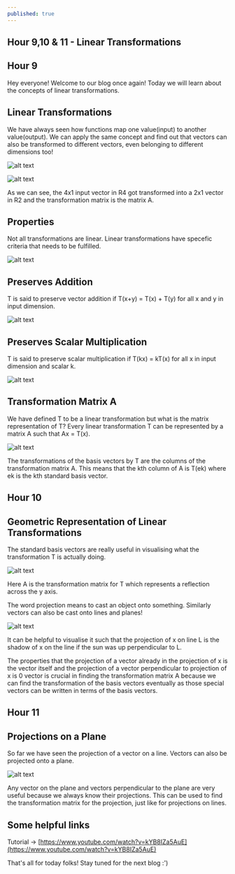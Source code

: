 ```yaml
---
published: true
---
```

## Hour 9,10 & 11 - Linear Transformations

## Hour 9 

Hey everyone! Welcome to our blog once again! Today we will learn about the concepts of linear transformations.

## Linear Transformations

 We have always seen how functions map one value(input) to another value(output). We can apply the same concept and find out that vectors can also be transformed to different vectors, even belonging to different dimensions too!
 
 ![alt text](https://github.com/nilu-24/nilu-24.github.io/blob/master/_posts/9-11.001.jpeg?raw=true) 
 
  ![alt text](https://github.com/nilu-24/nilu-24.github.io/blob/master/_posts/9-11.002.jpeg?raw=true) 

As we can see, the 4x1 input vector in R4 got transformed into a 2x1 vector in R2 and the transformation matrix is the matrix A.

## Properties

Not all transformations are linear. Linear transformations have specefic criteria that needs to be fulfilled.

 ![alt text](https://github.com/nilu-24/nilu-24.github.io/blob/master/_posts/9-11.003.jpeg?raw=true) 

## Preserves Addition

T is said to preserve vector addition if T(x+y) = T(x) + T(y) for all x and y in input dimension.

 ![alt text](https://github.com/nilu-24/nilu-24.github.io/blob/master/_posts/9-11.004.jpeg?raw=true) 
 
## Preserves Scalar Multiplication

T is said to preserve scalar multiplication if T(kx) = kT(x) for all x in input dimension and scalar k.

 ![alt text](https://github.com/nilu-24/nilu-24.github.io/blob/master/_posts/9-11.005.jpeg?raw=true) 
 
 
## Transformation Matrix A

We have defined T to be a linear transformation but what is the matrix representation of T? Every linear transformation T can be represented by a matrix A such that Ax = T(x).

 ![alt text](https://github.com/nilu-24/nilu-24.github.io/blob/master/_posts/9-11.006.jpeg?raw=true) 

The transformations of the basis vectors by T are the columns of the transformation matrix A. This means that the kth column of A is T(ek) where ek is the kth standard basis vector.

## Hour 10

## Geometric Representation of Linear Transformations

The standard basis vectors are really useful in visualising what the transformation T is actually doing. 

 ![alt text](https://github.com/nilu-24/nilu-24.github.io/blob/master/_posts/9-11.007.jpeg?raw=true) 
 
 Here A is the transformation matrix for T which represents a reflection across the y axis.
 
 
 
 The word projection means to cast an object onto something. Similarly vectors can also be cast onto lines and planes!
 
  ![alt text](https://github.com/nilu-24/nilu-24.github.io/blob/master/_posts/9-11.008.jpeg?raw=true) 

It can be helpful to visualise it such that the projection of x on line L is the shadow of x on the line if the sun was up perpendicular to L. 

The properties that the projection of a vector already in the projection of x is the vector itself and the projection of a vector perpendicular to projection of x is 0 vector is crucial in finding the transformation matrix A because we can find the transformation of the basis vectors eventually as those special vectors can be written in terms of the basis vectors.

## Hour 11

## Projections on a Plane

So far we have seen the projection of a vector on a line. Vectors can also be projected onto a plane.

 ![alt text](https://github.com/nilu-24/nilu-24.github.io/blob/master/_posts/9-11.009.jpeg?raw=true) 
 
Any vector on the plane and vectors perpendicular to the plane are very useful because we always know their projections. This can be used to find the transformation matrix for the projection, just like for projections on lines.


## Some helpful links

Tutorial -> [https://www.youtube.com/watch?v=kYB8IZa5AuE](https://www.youtube.com/watch?v=kYB8IZa5AuE)

That's all for today folks! Stay tuned for the next blog :')
